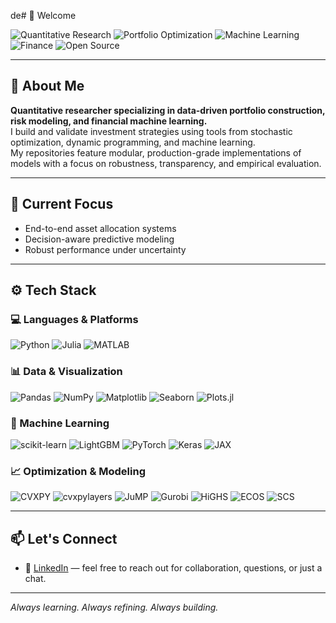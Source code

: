 de# 👋 Welcome

![Quantitative Research](https://img.shields.io/badge/Focus-Quantitative%20Research-blueviolet)
![Portfolio Optimization](https://img.shields.io/badge/Domain-Portfolio%20Optimization-005f73)
![Machine Learning](https://img.shields.io/badge/Machine%20Learning-Active-brightgreen)
![Finance](https://img.shields.io/badge/Applications-Financial%20Modeling-darkgreen)
![Open Source](https://img.shields.io/badge/Style-Modular%20%26%20Reproducible-informational)

---

## 🧠 About Me

**Quantitative researcher specializing in data-driven portfolio construction, risk modeling, and financial machine learning.**  
I build and validate investment strategies using tools from stochastic optimization, dynamic programming, and machine learning.  
My repositories feature modular, production-grade implementations of models with a focus on robustness, transparency, and empirical evaluation.

---

## 🔭 Current Focus

- End-to-end asset allocation systems  
- Decision-aware predictive modeling
- Robust performance under uncertainty
---

## ⚙️ Tech Stack

### 💻 Languages & Platforms  
![Python](https://img.shields.io/badge/Python-3670A0?logo=python&logoColor=white)
![Julia](https://img.shields.io/badge/Julia-9558B2?logo=julia&logoColor=white)
![MATLAB](https://img.shields.io/badge/MATLAB-e76f00?logo=mathworks&logoColor=white)

### 📊 Data & Visualization  
![Pandas](https://img.shields.io/badge/Pandas-150458?logo=pandas&logoColor=white)
![NumPy](https://img.shields.io/badge/NumPy-013243?logo=numpy&logoColor=white)
![Matplotlib](https://img.shields.io/badge/Matplotlib-11557c?logo=matplotlib&logoColor=white)
![Seaborn](https://img.shields.io/badge/Seaborn-008080?logo=python&logoColor=white)
![Plots.jl](https://img.shields.io/badge/Plots.jl-julia?logo=julia&logoColor=white)

### 🤖 Machine Learning  
![scikit-learn](https://img.shields.io/badge/scikit--learn-f7931e?logo=scikit-learn&logoColor=white)
![LightGBM](https://img.shields.io/badge/LightGBM-9a9a9a?logo=lightgbm&logoColor=white)
![PyTorch](https://img.shields.io/badge/PyTorch-EE4C2C?logo=pytorch&logoColor=white)
![Keras](https://img.shields.io/badge/Keras-D00000?logo=keras&logoColor=white)
![JAX](https://img.shields.io/badge/JAX-76b900?logo=google&logoColor=white)

### 📈 Optimization & Modeling
![CVXPY](https://img.shields.io/badge/CVXPY-34495E?logo=python&logoColor=white)
![cvxpylayers](https://img.shields.io/badge/CVXPYLayers-2C3E50?logo=python&logoColor=white)
![JuMP](https://img.shields.io/badge/JuMP-9558B2?logo=julia&logoColor=white)
![Gurobi](https://img.shields.io/badge/Gurobi-97241c?logo=gurobi&logoColor=white)
![HiGHS](https://img.shields.io/badge/HiGHS-grey?logo=gnu&logoColor=white)
![ECOS](https://img.shields.io/badge/ECOS-808080?logo=python&logoColor=white)
![SCS](https://img.shields.io/badge/SCS-454545?logo=python&logoColor=white)

---

## 📫 Let's Connect

- 📧 [LinkedIn](https://www.linkedin.com/in/ramiuness) — feel free to reach out for collaboration, questions, or just a chat.

---

_Always learning. Always refining. Always building._

